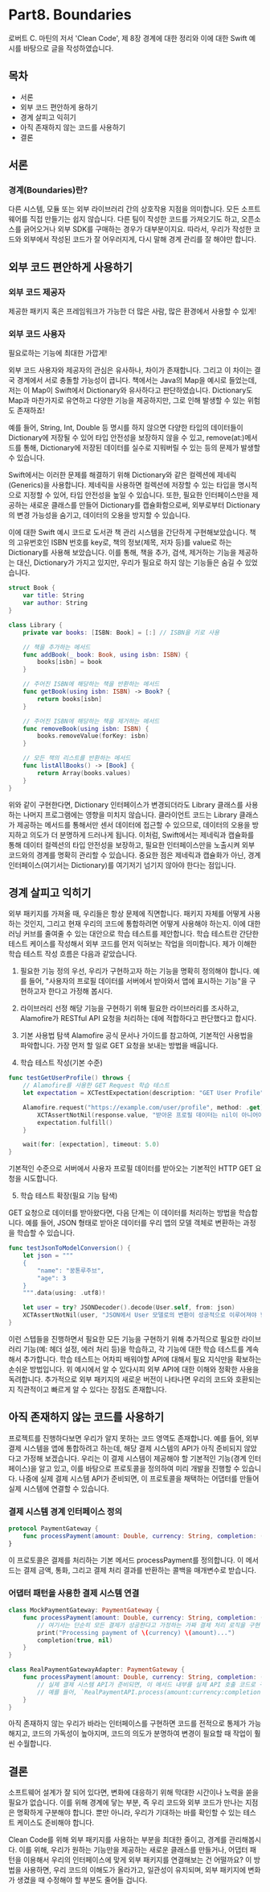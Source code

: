 # Part8. Boundaries

로버트 C. 마틴의 저서 'Clean Code', 제 8장 경계에 대한 정리와 이에 대한 Swift 예시를 바탕으로 글을 작성하였습니다.

## 목차
- 서론
- 외부 코드 편안하게 용하기
- 경계 살피고 익히기
- 아직 존재하지 않는 코드를 사용하기
- 결론

## 서론
### 경계(Boundaries)란?
다른 시스템, 모듈 또는 외부 라이브러리 간의 상호작용 지점을 의미합니다.
모든 소프트웨어를 직접 만들기는 쉽지 않습니다. 다른 팀이 작성한 코드를 가져오기도 하고, 오픈소스를 긁어오거나 외부 SDK를 구매하는 경우가 대부분이지요.
따라서, 우리가 작성한 코드와 외부에서 작성된 코드가 잘 어우러지게, 다시 말해 경계 관리를 잘 해야만 합니다.

## 외부 코드 편안하게 사용하기
### 외부 코드 제공자
제공한 패키지 혹은 프레임워크가 가능한 더 많은 사람, 많은 환경에서 사용할 수 있게!

### 외부 코드 사용자
필요로하는 기능에 최대한 가깝게!

외부 코드 사용자와 제공자의 관심은 유사하나, 차이가 존재합니다. 그리고 이 차이는 결국 경계에서 서로 충돌할 가능성이 큽니다.
책에서는 Java의 Map을 예시로 들었는데, 저는 이 Map이 Swift에서 Dictionary와 유사하다고 판단하였습니다. 
Dictionary도 Map과 마찬가지로 유연하고 다양한 기능을 제공하지만, 그로 인해 발생할 수 있는 위험도 존재하죠!

예를 들어, String, Int, Double 등 명시를 하지 않으면 다양한 타입의 데이터들이 Dictionary에 저장될 수 있어 타입 안전성을 보장하지 않을 수 있고, 
remove(at:)메서드를 통해, Dictionary에 저장된 데이터를 실수로 지워버릴 수 있는 등의 문제가 발생할 수 있습니다.

Swift에서는 이러한 문제를 해결하기 위해 Dictionary와 같은 컬렉션에 제네릭(Generics)을 사용합니다. 
제네릭을 사용하면 컬렉션에 저장할 수 있는 타입을 명시적으로 지정할 수 있어, 타입 안전성을 높일 수 있습니다. 
또한, 필요한 인터페이스만을 제공하는 새로운 클래스를 만들어 Dictionary를 캡슐화함으로써, 외부로부터 Dictionary의 변경 가능성을 숨기고, 데이터의 오용을 방지할 수 있습니다.

이에 대한 Swift 예시 코드로 도서관 책 관리 시스템을 간단하게 구현해보았습니다. 
책의 고유번호인 ISBN 번호를 key로, 책의 정보(제목, 저자 등)를 value로 하는 Dictionary를 사용해 보았습니다. 
이를 통해, 책을 추가, 검색, 제거하는 기능을 제공하는 대신, Dictionary가 가지고 있지만, 우리가 필요로 하지 않는 기능들은 숨길 수 있었습니다.

```swift
struct Book {
    var title: String
    var author: String
}

class Library {
    private var books: [ISBN: Book] = [:] // ISBN을 키로 사용

    // 책을 추가하는 메서드
    func addBook(_ book: Book, using isbn: ISBN) {
        books[isbn] = book
    }

    // 주어진 ISBN에 해당하는 책을 반환하는 메서드
    func getBook(using isbn: ISBN) -> Book? {
        return books[isbn]
    }

    // 주어진 ISBN에 해당하는 책을 제거하는 메서드
    func removeBook(using isbn: ISBN) {
        books.removeValue(forKey: isbn)
    }

    // 모든 책의 리스트를 반환하는 메서드
    func listAllBooks() -> [Book] {
        return Array(books.values)
    }
}
```

위와 같이 구현한다면, Dictionary 인터페이스가 변경되더라도 Library 클래스를 사용하는 나머지 프로그램에는 영향을 미치지 않습니다. 
클라이언트 코드는 Library 클래스가 제공하는 메서드를 통해서만 센서 데이터에 접근할 수 있으므로, 데이터의 오용을 방지하고 의도가 더 분명하게 드러나게 됩니다.
이처럼, Swift에서는 제네릭과 캡슐화를 통해 데이터 컬렉션의 타입 안전성을 보장하고, 필요한 인터페이스만을 노출시켜 외부 코드와의 경계를 명확히 관리할 수 있습니다. 
중요한 점은 제네릭과 캡슐화가 아닌, 경계 인터페이스(여기서는 Dictionary)를 여기저기 넘기지 않아야 한다는 점입니다.

## 경계 살피고 익히기
외부 패키지를 가져올 때, 우리들은 항상 문제에 직면합니다. 
패키지 자체를 어떻게 사용하는 것인지, 그리고 현재 우리의 코드에 통합하려면 어떻게 사용해야 하는지.
이에 대한 러닝 커브를 줄여줄 수 있는 대안으로 학습 테스트를 제안합니다. 
학습 테스트란 간단한 테스트 케이스를 작성해서 외부 코드를 먼저 익혀보는 작업을 의미합니다.
제가 이해한 학습 테스트 작성 흐름은 다음과 같았습니다.

1. 필요한 기능 정의
우선, 우리가 구현하고자 하는 기능을 명확히 정의해야 합니다. 예를 들어, "사용자의 프로필 데이터를 서버에서 받아와서 앱에 표시하는 기능"을 구현하고자 한다고 가정해 봅시다.

2. 라이브러리 선정
해당 기능을 구현하기 위해 필요한 라이브러리를 조사하고, Alamofire가 RESTful API 요청을 처리하는 데에 적합하다고 판단했다고 합시다.

3. 기본 사용법 탐색
Alamofire 공식 문서나 가이드를 참고하여, 기본적인 사용법을 파악합니다. 가장 먼저 할 일로 GET 요청을 보내는 방법을 배웁니다.

4. 학습 테스트 작성(기본 수준)
```swift
func testGetUserProfile() throws {
    // Alamofire를 사용한 GET Request 학습 테스트
    let expectation = XCTestExpectation(description: "GET User Profile")

    Alamofire.request("https://example.com/user/profile", method: .get).responseJSON { response in
        XCTAssertNotNil(response.value, "받아온 프로필 데이터는 nil이 아니어야 합니다.")
        expectation.fulfill()
    }

    wait(for: [expectation], timeout: 5.0)
}
```
기본적인 수준으로 서버에서 사용자 프로필 데이터를 받아오는 기본적인 HTTP GET 요청을 시도합니다.

5. 학습 테스트 확장(필요 기능 탐색)

GET 요청으로 데이터를 받아왔다면, 다음 단계는 이 데이터를 처리하는 방법을 학습합니다. 
예를 들어, JSON 형태로 받아온 데이터를 우리 앱의 모델 객체로 변환하는 과정을 학습할 수 있습니다.

```swift
func testJsonToModelConversion() {
    let json = """
    {
        "name": "꿍톤루주브",
        "age": 3
    }
    """.data(using: .utf8)!

    let user = try? JSONDecoder().decode(User.self, from: json)
    XCTAssertNotNil(user, "JSON에서 User 모델로의 변환이 성공적으로 이루어져야 합니다.")
}
```

이런 스텝들을 진행하면서 필요한 모든 기능을 구현하기 위해 추가적으로 필요한 라이브러리 기능(예: 헤더 설정, 에러 처리 등)을 학습하고, 
각 기능에 대한 학습 테스트를 계속해서 추가합니다.
학습 테스트는 어차피 배워야할 API에 대해서 필요 지식만을 확보하는 손쉬운 방법입니다. 
위 예시에서 알 수 있다시피 외부 API에 대한 이해와 정확한 사용을 독려합니다. 
추가적으로 외부 패키지의 새로운 버전이 나타나면 우리의 코드와 호환되는지 직관적이고 빠르게 알 수 있다는 장점도 존재합니다.

## 아직 존재하지 않는 코드를 사용하기
프로젝트를 진행하다보면 우리가 알지 못하는 코드 영역도 존재합니다.
예를 들어, 외부 결제 시스템을 앱에 통합하려고 하는데, 해당 결제 시스템의 API가 아직 준비되지 않았다고 가정해 보겠습니다.
우리는 이 결제 시스템이 제공해야 할 기본적인 기능(경계 인터페이스)을 알고 있고, 이를 바탕으로 프로토콜을 정의하여 미리 개발을 진행할 수 있습니다. 
나중에 실제 결제 시스템 API가 준비되면, 이 프로토콜을 채택하는 어댑터를 만들어 실제 시스템에 연결할 수 있습니다.

### 결제 시스템 경계 인터페이스 정의
```swift
protocol PaymentGateway {
    func processPayment(amount: Double, currency: String, completion: (Bool, Error?) -> Void)
}
```

이 프로토콜은 결제를 처리하는 기본 메서드 processPayment를 정의합니다. 
이 메서드는 결제 금액, 통화, 그리고 결제 처리 결과를 반환하는 콜백을 매개변수로 받습니다.

### 어댑터 패턴을 사용한 결제 시스템 연결
```swift
class MockPaymentGateway: PaymentGateway {
    func processPayment(amount: Double, currency: String, completion: (Bool, Error?) -> Void) {
        // 여기서는 단순히 모든 결제가 성공한다고 가정하는 가짜 결제 처리 로직을 구현
        print("Processing payment of \(currency) \(amount)...")
        completion(true, nil)
    }
}

class RealPaymentGatewayAdapter: PaymentGateway {
    func processPayment(amount: Double, currency: String, completion: (Bool, Error?) -> Void) {
        // 실제 결제 시스템 API가 준비되면, 이 메서드 내부를 실제 API 호출 코드로 구현
        // 예를 들어, `RealPaymentAPI.process(amount:currency:completion:)`를 호출 가능
    }
}
```

아직 존재하지 않는 우리가 바라는 인터페이스를 구현하면 코드를 전적으로 통제가 가능해지고, 
코드의 가독성이 높아지며, 코드의 의도가 분명하여 변경이 필요할 때 작업이 훨씬 수월합니다.

## 결론
소프트웨어 설계가 잘 되어 있다면, 변화에 대응하기 위해 막대한 시간이나 노력을 쏟을 필요가 없습니다. 
이를 위해 경계에 닿는 부분, 즉 우리 코드와 외부 코드가 만나는 지점은 명확하게 구분해야 합니다. 
뿐만 아니라, 우리가 기대하는 바를 확인할 수 있는 테스트 케이스도 준비해야 합니다.

Clean Code를 위해 외부 패키지를 사용하는 부분을 최대한 줄이고, 경계를 관리해봅시다. 
이를 위해, 우리가 원하는 기능만을 제공하는 새로운 클래스를 만들거나, 어댑터 패턴을 이용해서 우리의 인터페이스에 맞게 외부 패키지를 연결해보는 건 어떨까요? 
이 방법을 사용하면, 우리 코드의 이해도가 올라가고, 일관성이 유지되며, 외부 패키지에 변화가 생겼을 때 수정해야 할 부분도 줄어들 겁니다.

